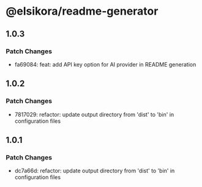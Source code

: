 # @elsikora/readme-generator

## 1.0.3

### Patch Changes

- fa69084: feat: add API key option for AI provider in README generation

## 1.0.2

### Patch Changes

- 7817029: refactor: update output directory from 'dist' to 'bin' in configuration files

## 1.0.1

### Patch Changes

- dc7a66d: refactor: update output directory from 'dist' to 'bin' in configuration files
